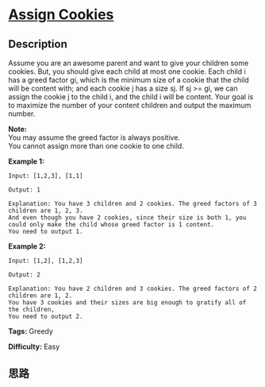 # [Assign Cookies][title]

## Description

Assume you are an awesome parent and want to give your children some cookies.
But, you should give each child at most one cookie. Each child i has a greed
factor gi, which is the minimum size of a cookie that the child will be
content with; and each cookie j has a size sj. If sj >= gi, we can assign the
cookie j to the child i, and the child i will be content. Your goal is to
maximize the number of your content children and output the maximum number.

**Note:**  
You may assume the greed factor is always positive.  
You cannot assign more than one cookie to one child.

**Example 1:**  
            Input: [1,2,3], [1,1]        Output: 1        Explanation: You have 3 children and 2 cookies. The greed factors of 3 children are 1, 2, 3.     And even though you have 2 cookies, since their size is both 1, you could only make the child whose greed factor is 1 content.    You need to output 1.    

**Example 2:**  
            Input: [1,2], [1,2,3]        Output: 2        Explanation: You have 2 children and 3 cookies. The greed factors of 2 children are 1, 2.     You have 3 cookies and their sizes are big enough to gratify all of the children,     You need to output 2.    


**Tags:** Greedy

**Difficulty:** Easy

## 思路

[title]: https://leetcode.com/problems/assign-cookies
